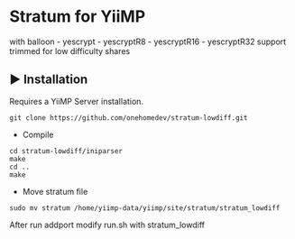 # Stratum for YiiMP
with balloon - yescrypt - yescryptR8 - yescryptR16 - yescryptR32 support trimmed for low difficulty shares

## ▶️ Installation

Requires a YiiMP Server installation.

```
git clone https://github.com/onehomedev/stratum-lowdiff.git
```

* Compile
```
cd stratum-lowdiff/iniparser
make
cd ..
make
```

* Move stratum file
```
sudo mv stratum /home/yiimp-data/yiimp/site/stratum/stratum_lowdiff
```

After run addport modify run.sh with stratum_lowdiff
